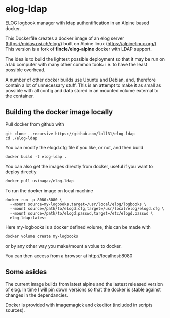 # elog-ldap
ELOG logbook manager with ldap authentification in an Alpine based docker.

This Dockerfile creates a docker image of an elog server (https://midas.psi.ch/elog/) built on Alpine linux (https://alpinelinux.org/).
This version is a fork of **fincle/elog-alpine** docker with LDAP support.

The idea is to build the lightest possible deployment so that it may be run on a lab computer with many other common tools: i.e. to have the least possible overhead.

A number of other docker builds use Ubuntu and Debian, and, therefore contain a lot of unnecessary stuff. This is an attempt to make it as small as possible with all config and data stored in an mounted volume external to the container.

## Building the docker image locally
Pull docker from github with
```
git clone --recursive https://github.com/loll31/elog-ldap
cd ./elog-ldap
```

You can modify the elogd.cfg file if you like, or not, and then build
```
docker build -t elog-ldap .
```

You can also get the images directly from docker, useful if you want to deploy directly

```
docker pull usinagaz/elog-ldap
```

To run the docker image on local machine
```
docker run -p 8080:8080 \
  --mount source=my-logbooks,target=/usr/local/elog/logbooks \
  --mount source=/path/to/elogd.cfg,target=/usr/local/elog/elogd.cfg \
  --mount source=/path/to/elogd.passwd,target=/etc/elogd.passwd \
  elog-ldap:latest
```

Here my-logbooks is a docker defined volume, this can be made with 
```
docker volume create my-logbooks
```
or by any other way you make/mount a volue to docker.

You can then access from a browser at http://localhost:8080

## Some asides
The current image builds from latest alpine and the lastest released version of elog. In time I will pin down versions so that the docker is stable against changes in the dependancies.

Docker is provided with imagemagick and ckeditor (included in scripts sources).

